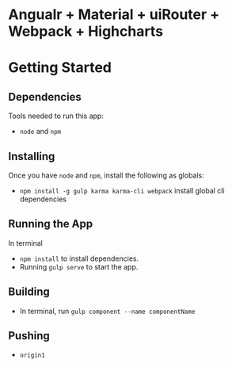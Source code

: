 # Angualr + Material + uiRouter + Webpack + Highcharts
# Getting Started
## Dependencies
Tools needed to run this app:
* `node` and `npm`

## Installing
Once you have `node` and `npm`, install the following as globals: 
* `npm install -g gulp karma karma-cli webpack` install global cli dependencies

## Running the App
In terminal 
* `npm install` to install dependencies.
* Running `gulp serve`  to start the app.

## Building
* In terminal, run `gulp component --name componentName`

## Pushing
* `origin1`
